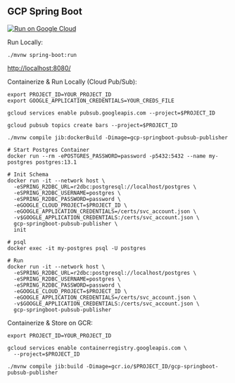 GCP Spring Boot
-----------------

[![Run on Google Cloud](https://deploy.cloud.run/button.svg)](https://deploy.cloud.run)

Run Locally:
```
./mvnw spring-boot:run
```

[http://localhost:8080/](http://localhost:8080/)

Containerize & Run Locally (Cloud Pub/Sub):
```
export PROJECT_ID=YOUR_PROJECT_ID
export GOOGLE_APPLICATION_CREDENTIALS=YOUR_CREDS_FILE

gcloud services enable pubsub.googleapis.com --project=$PROJECT_ID

gcloud pubsub topics create bars --project=$PROJECT_ID

./mvnw compile jib:dockerBuild -Dimage=gcp-springboot-pubsub-publisher

# Start Postgres Container
docker run --rm -ePOSTGRES_PASSWORD=password -p5432:5432 --name my-postgres postgres:13.1

# Init Schema
docker run -it --network host \
  -eSPRING_R2DBC_URL=r2dbc:postgresql://localhost/postgres \
  -eSPRING_R2DBC_USERNAME=postgres \
  -eSPRING_R2DBC_PASSWORD=password \
  -eGOOGLE_CLOUD_PROJECT=$PROJECT_ID \
  -eGOOGLE_APPLICATION_CREDENTIALS=/certs/svc_account.json \
  -v$GOOGLE_APPLICATION_CREDENTIALS:/certs/svc_account.json \
  gcp-springboot-pubsub-publisher \
  init

# psql
docker exec -it my-postgres psql -U postgres

# Run
docker run -it --network host \
  -eSPRING_R2DBC_URL=r2dbc:postgresql://localhost/postgres \
  -eSPRING_R2DBC_USERNAME=postgres \
  -eSPRING_R2DBC_PASSWORD=password \
  -eGOOGLE_CLOUD_PROJECT=$PROJECT_ID \
  -eGOOGLE_APPLICATION_CREDENTIALS=/certs/svc_account.json \
  -v$GOOGLE_APPLICATION_CREDENTIALS:/certs/svc_account.json \
  gcp-springboot-pubsub-publisher
```

Containerize & Store on GCR:
```
export PROJECT_ID=YOUR_PROJECT_ID

gcloud services enable containerregistry.googleapis.com \
  --project=$PROJECT_ID

./mvnw compile jib:build -Dimage=gcr.io/$PROJECT_ID/gcp-springboot-pubsub-publisher
```
